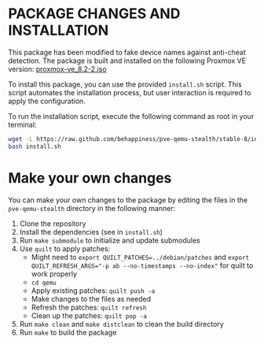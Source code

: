 # PACKAGE CHANGES AND INSTALLATION

This package has been modified to fake device names against anti-cheat detection. The package is built and installed on the following Proxmox VE version: [proxmox-ve_8.2-2.iso](https://enterprise.proxmox.com/iso/proxmox-ve_8.2-2.iso)

To install this package, you can use the provided `install.sh` script. This script automates the installation process, but user interaction is required to apply the configuration.

To run the installation script, execute the following command as root in your terminal:

```bash
wget -L https://raw.github.com/behappiness/pve-qemu-stealth/stable-8/install.sh
bash install.sh
```

# Make your own changes

You can make your own changes to the package by editing the files in the `pve-qemu-stealth` directory in the following manner:

1. Clone the repository
2. Install the dependencies (see in `install.sh`)
3. Run `make submodule` to initialize and update submodules
4. Use `quilt` to apply patches:
   - Might need to `export QUILT_PATCHES=../debian/patches` and `export QUILT_REFRESH_ARGS="-p ab --no-timestamps --no-index"` for quilt to work properly
   - `cd qemu`
   - Apply existing patches: `quilt push -a`
   - Make changes to the files as needed
   - Refresh the patches: `quilt refresh`
   - Clean up the patches: `quilt pop -a`
5. Run `make clean` and `make distclean` to clean the build directory
6. Run `make` to build the package
